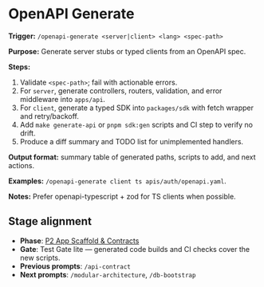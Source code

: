# OpenAPI Generate

**Trigger:** `/openapi-generate <server|client> <lang> <spec-path>`

**Purpose:** Generate server stubs or typed clients from an OpenAPI spec.

**Steps:**

1. Validate `<spec-path>`; fail with actionable errors.
2. For `server`, generate controllers, routers, validation, and error middleware into `apps/api`.
3. For `client`, generate a typed SDK into `packages/sdk` with fetch wrapper and retry/backoff.
4. Add `make generate-api` or `pnpm sdk:gen` scripts and CI step to verify no drift.
5. Produce a diff summary and TODO list for unimplemented handlers.

**Output format:** summary table of generated paths, scripts to add, and next actions.

**Examples:** `/openapi-generate client ts apis/auth/openapi.yaml`.

**Notes:** Prefer openapi-typescript + zod for TS clients when possible.

## Stage alignment

- **Phase**: [P2 App Scaffold & Contracts](WORKFLOW.md#p2-app-scaffold--contracts)
- **Gate**: Test Gate lite — generated code builds and CI checks cover the new scripts.
- **Previous prompts**: `/api-contract`
- **Next prompts**: `/modular-architecture`, `/db-bootstrap`

